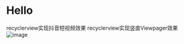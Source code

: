 # Hello
recyclerview实现抖音短视频效果
recyclerview实现竖直Viewpager效果
![image](https://github.com/FebTiankong/RVViewPager/blob/master/593f9f2a-4519-450a-a859-514915606739.gif)
